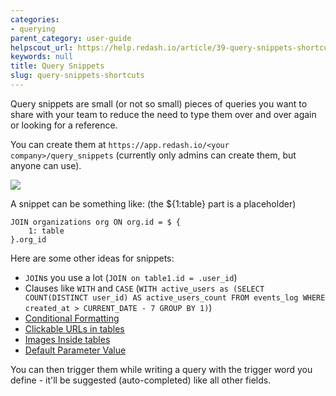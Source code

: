 ```yaml
---
categories:
- querying
parent_category: user-guide
helpscout_url: https://help.redash.io/article/39-query-snippets-shortcuts
keywords: null
title: Query Snippets
slug: query-snippets-shortcuts
---
```

Query snippets are small (or not so small) pieces of queries you want to share
with your team to reduce the need to type them over and over again or looking
for a reference.

You can create them at  `https://app.redash.io/<your company>/query_snippets`
(currently only admins can create them, but anyone can use).

![](https://redash.io/help/assets/Snippet.png)

A snippet can be something like: (the ${1:table} part is a placeholder)

    
    
    JOIN organizations org ON org.id = $ {
    	1: table
    }.org_id
    
    

Here are some other ideas for snippets:

  * `JOIN`s you use a lot (`JOIN on table1.id = .user_id`)
  * Clauses like `WITH` and `CASE` (`WITH active_users as (SELECT COUNT(DISTINCT user_id) AS active_users_count FROM events_log WHERE created_at > CURRENT_DATE - 7 GROUP BY 1)`)
  * [Conditional Formatting](http://help.redash.io/article/136-condition)
  * [Clickable URLs in tables](http://help.redash.io/article/137-clickable)
  * [Images Inside tables](http://help.redash.io/article/138-image)
  * [Default Parameter Value](http://help.redash.io/article/139-default)

You can then trigger them while writing a query with the trigger word you
define - it'll be suggested (auto-completed) like all other fields.

